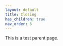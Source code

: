 ```yaml
---
layout: default
title: Closing
has_children: true
nav_order: 5
---
```


This is a test parent page.
